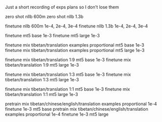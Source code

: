 Just a short recording of exps plans so I don't lose them


zero shot nllb 600m
zero shot nllb 1.3b

finetune nllb 600m 1e-4, 2e-4, 3e-4
finetune nllb 1.3b 1e-4, 2e-4, 3e-4

finetune mt5 base 1e-3
finetune mt5 large 1e-3

finetune mix tibetan/translation examples proportional mt5 base 1e-3
finetune mix tibetan/translation examples proportional mt5 large 1e-3

finetune mix tibetan/translation 1:9 mt5 base 1e-3
finetune mix tibetan/translation 1:9 mt5 large 1e-3

finetune mix tibetan/translation 1:3 mt5 base 1e-3
finetune mix tibetan/translation 1:3 mt5 large 1e-3

finetune mix tibetan/translation 1:1 mt5 base 1e-3
finetune mix tibetan/translation 1:1 mt5 large 1e-3

pretrain mix tibetan/chinese/english/translation examples proportional 1e-4 finetune 1e-3 mt5 base
pretrain mix tibetan/chinese/english/translation examples proportional 1e-4 finetune 1e-3 mt5 large
